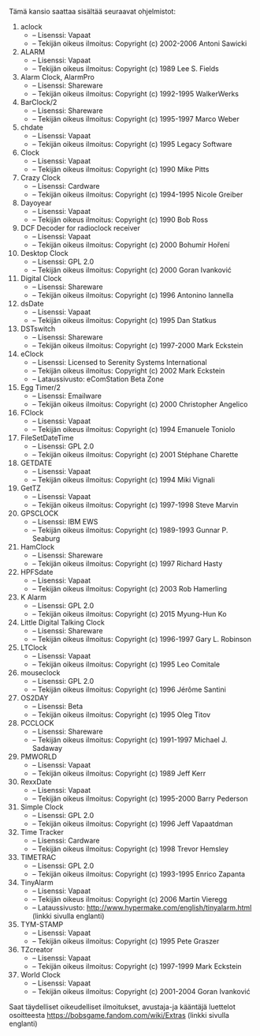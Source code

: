 Tämä kansio saattaa sisältää seuraavat ohjelmistot:

1. aclock
   - – Lisenssi: Vapaat
   - – Tekijän oikeus ilmoitus: Copyright (c) 2002-2006 Antoni Sawicki
2. ALARM
   - – Lisenssi: Vapaat
   - – Tekijän oikeus ilmoitus: Copyright (c) 1989 Lee S. Fields
3. Alarm Clock, AlarmPro
   - – Lisenssi: Shareware
   - – Tekijän oikeus ilmoitus: Copyright (c) 1992-1995 WalkerWerks
4. BarClock/2
   - – Lisenssi: Shareware
   - – Tekijän oikeus ilmoitus: Copyright (c) 1995-1997 Marco Weber
5. chdate
   - – Lisenssi: Vapaat
   - – Tekijän oikeus ilmoitus: Copyright (c) 1995 Legacy Software
6. Clock
   - – Lisenssi: Vapaat
   - – Tekijän oikeus ilmoitus: Copyright (c) 1990 Mike Pitts
7. Crazy Clock
   - – Lisenssi: Cardware
   - – Tekijän oikeus ilmoitus: Copyright (c) 1994-1995 Nicole Greiber
8. Dayoyear
   - – Lisenssi: Vapaat
   - – Tekijän oikeus ilmoitus: Copyright (c) 1990 Bob Ross
9. DCF Decoder for radioclock receiver
   - – Lisenssi: Vapaat
   - – Tekijän oikeus ilmoitus: Copyright (c) 2000 Bohumír Hoření
10. Desktop Clock
    - – Lisenssi: GPL 2.0
    - – Tekijän oikeus ilmoitus: Copyright (c) 2000 Goran Ivanković
11. Digital Clock
    - – Lisenssi: Shareware
    - – Tekijän oikeus ilmoitus: Copyright (c) 1996 Antonino Iannella
12. dsDate
    - – Lisenssi: Vapaat
    - – Tekijän oikeus ilmoitus: Copyright (c) 1995 Dan Statkus
13. DSTswitch
    - – Lisenssi: Shareware
    - – Tekijän oikeus ilmoitus: Copyright (c) 1997-2000 Mark Eckstein
14. eClock
    - – Lisenssi: Licensed to Serenity Systems International
    - – Tekijän oikeus ilmoitus: Copyright (c) 2002 Mark Eckstein
    - – Lataussivusto: eComStation Beta Zone
15. Egg Timer/2
    - – Lisenssi: Emailware
    - – Tekijän oikeus ilmoitus: Copyright (c) 2000 Christopher Angelico
16. FClock
    - – Lisenssi: Vapaat
    - – Tekijän oikeus ilmoitus: Copyright (c) 1994 Emanuele Toniolo
17. FileSetDateTime
    - – Lisenssi: GPL 2.0
    - – Tekijän oikeus ilmoitus: Copyright (c) 2001 Stéphane Charette
18. GETDATE
    - – Lisenssi: Vapaat
    - – Tekijän oikeus ilmoitus: Copyright (c) 1994 Miki Vignali
19. GetTZ
    - – Lisenssi: Vapaat
    - – Tekijän oikeus ilmoitus: Copyright (c) 1997-1998 Steve Marvin
20. GPSCLOCK
    - – Lisenssi: IBM EWS
    - – Tekijän oikeus ilmoitus: Copyright (c) 1989-1993 Gunnar P. Seaburg
21. HamClock
    - – Lisenssi: Shareware
    - – Tekijän oikeus ilmoitus: Copyright (c) 1997 Richard Hasty
22. HPFSdate
    - – Lisenssi: Vapaat
    - – Tekijän oikeus ilmoitus: Copyright (c) 2003 Rob Hamerling
23. K Alarm
    - – Lisenssi: GPL 2.0
    - – Tekijän oikeus ilmoitus: Copyright (c) 2015 Myung-Hun Ko
24. Little Digital Talking Clock
    - – Lisenssi: Shareware
    - – Tekijän oikeus ilmoitus: Copyright (c) 1996-1997 Gary L. Robinson
25. LTClock
    - – Lisenssi: Vapaat
    - – Tekijän oikeus ilmoitus: Copyright (c) 1995 Leo Comitale
26. mouseclock
    - – Lisenssi: GPL 2.0
    - – Tekijän oikeus ilmoitus: Copyright (c) 1996 Jérôme Santini
27. OS2DAY
    - – Lisenssi: Beta
    - – Tekijän oikeus ilmoitus: Copyright (c) 1995 Oleg Titov
28. PCCLOCK
    - – Lisenssi: Shareware
    - – Tekijän oikeus ilmoitus: Copyright (c) 1991-1997 Michael J. Sadaway
29. PMWORLD
    - – Lisenssi: Vapaat
    - – Tekijän oikeus ilmoitus: Copyright (c) 1989 Jeff Kerr
30. RexxDate
    - – Lisenssi: Vapaat
    - – Tekijän oikeus ilmoitus: Copyright (c) 1995-2000 Barry Pederson
31. Simple Clock
    - – Lisenssi: GPL 2.0
    - – Tekijän oikeus ilmoitus: Copyright (c) 1996 Jeff Vapaatdman
32. Time Tracker
    - – Lisenssi: Cardware
    - – Tekijän oikeus ilmoitus: Copyright (c) 1998 Trevor Hemsley
33. TIMETRAC
    - – Lisenssi: GPL 2.0
    - – Tekijän oikeus ilmoitus: Copyright (c) 1993-1995 Enrico Zapanta
34. TinyAlarm
    - – Lisenssi: Vapaat
    - – Tekijän oikeus ilmoitus: Copyright (c) 2006 Martin Vieregg
    - – Lataussivusto: http://www.hypermake.com/english/tinyalarm.html (linkki sivulla englanti)
35. TYM-STAMP
    - – Lisenssi: Vapaat
    - – Tekijän oikeus ilmoitus: Copyright (c) 1995 Pete Graszer
36. TZcreator
    - – Lisenssi: Vapaat
    - – Tekijän oikeus ilmoitus: Copyright (c) 1997-1999 Mark Eckstein
37. World Clock
    - – Lisenssi: Vapaat
    - – Tekijän oikeus ilmoitus: Copyright (c) 2001-2004 Goran Ivanković

Saat täydelliset oikeudelliset ilmoitukset, avustaja-ja kääntäjä luettelot osoitteesta https://bobsgame.fandom.com/wiki/Extras (linkki sivulla englanti)
